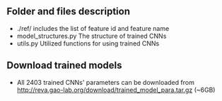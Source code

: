 ## Folder and files description
* ./ref/ includes the list of feature id and feature name
* model_structures.py The structure of trained CNNs
* utils.py Utilized functions for using trained CNNs
## Download trained models
* All 2403 trained CNNs' parameters can be downloaded from http://reva.gao-lab.org/download/trained_model_para.tar.gz (~6GB)
